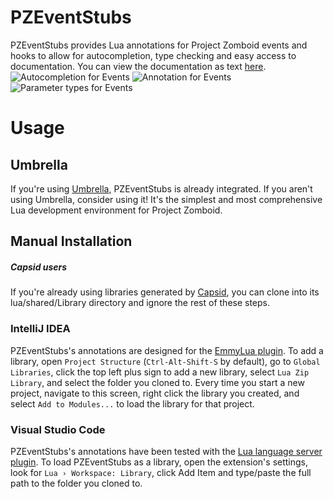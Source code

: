 # PZEventStubs
PZEventStubs provides Lua annotations for Project Zomboid events and hooks to allow for autocompletion, type checking and easy access to documentation. You can view the documentation as text [here](https://github.com/demiurgeQuantified/PZEventDoc/blob/develop/docs/Events.md).
![Autocompletion for Events](https://github.com/demiurgeQuantified/PZEventDoc/blob/develop/docs/assets/1.png)
![Annotation for Events](https://github.com/demiurgeQuantified/PZEventDoc/blob/develop/docs/assets/2.png)
![Parameter types for Events](https://github.com/demiurgeQuantified/PZEventDoc/blob/develop/docs/assets/3.png)

# Usage
## Umbrella
If you're using [Umbrella](https://github.com/asledgehammer/Umbrella), PZEventStubs is already integrated. If you aren't using Umbrella, consider using it! It's the simplest and most comprehensive Lua development environment for Project Zomboid.
## Manual Installation

##### Capsid users
If you're already using libraries generated by [Capsid](https://github.com/Konijima/PZ-Libraries), you can clone into its lua/shared/Library directory and ignore the rest of these steps.

### IntelliJ IDEA
PZEventStubs's annotations are designed for the [EmmyLua plugin](https://plugins.jetbrains.com/plugin/9768-emmylua). To add a library, open `Project Structure` (`Ctrl-Alt-Shift-S` by default), go to `Global Libraries`, click the top left plus sign to add a new library, select `Lua Zip Library`, and select the folder you cloned to. Every time you start a new project, navigate to this screen, right click the library you created, and select `Add to Modules...` to load the library for that project.

### Visual Studio Code
PZEventStubs's annotations have been tested with the [Lua language server plugin](https://marketplace.visualstudio.com/items?itemName=sumneko.lua). To load PZEventStubs as a library, open the extension's settings, look for `Lua › Workspace: Library`, click Add Item and type/paste the full path to the folder you cloned to.

